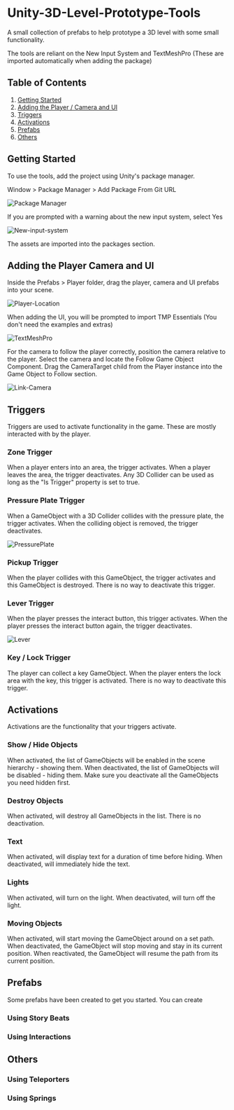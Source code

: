 # Unity-3D-Level-Prototype-Tools
A small collection of prefabs to help prototype a 3D level with some small functionality.

The tools are reliant on the New Input System and TextMeshPro (These are imported automatically when adding the package)


## Table of Contents
1. [Getting Started](#getting-started)
2. [Adding the Player / Camera and UI](#adding-the-player-camera-and-ui)
3. [Triggers](#triggers)
4. [Activations](#activations)
5. [Prefabs](#prefabs)
6. [Others](#others)



## Getting Started
To use the tools, add the project using Unity's package manager.

Window > Package Manager > Add Package From Git URL

![Package Manager](https://user-images.githubusercontent.com/34044928/144337933-f6b1ef4a-d179-42ce-b717-7ea30f53a5ee.png)

If you are prompted with a warning about the new input system, select Yes

![New-input-system](https://user-images.githubusercontent.com/34044928/144338031-2c8a2d36-c317-41aa-9270-b310f3d21bfc.png)

The assets are imported into the packages section.


## Adding the Player Camera and UI
Inside the Prefabs > Player folder, drag the player, camera and UI prefabs into your scene.

![Player-Location](https://user-images.githubusercontent.com/34044928/144341267-fc2f38ab-ddc3-45f2-9428-1b62273a74ea.png)

When adding the UI, you will be prompted to import TMP Essentials (You don't need the examples and extras)

![TextMeshPro](https://user-images.githubusercontent.com/34044928/144338444-cf268af6-85e2-4edf-a942-8bc81b0cc6e7.png)

For the camera to follow the player correctly, position the camera relative to the player.
Select the camera and locate the Follow Game Object Component. Drag the CameraTarget child from the Player instance into the Game Object to Follow section.

![Link-Camera](https://user-images.githubusercontent.com/34044928/144341970-a2247214-7b4c-4cd5-b9e0-6e0d7230fc50.png)


## Triggers
Triggers are used to activate functionality in the game. These are mostly interacted with by the player.

### Zone Trigger
When a player enters into an area, the trigger activates. When a player leaves the area, the trigger deactivates. Any 3D Collider can be used as long as the "Is Trigger" property is set to true. 

### Pressure Plate Trigger
When a GameObject with a 3D Collider collides with the pressure plate, the trigger activates. When the colliding object is removed, the trigger deactivates.

![PressurePlate](https://user-images.githubusercontent.com/34044928/147014740-c2158d97-4fa5-44cc-b28e-c705c29188b1.gif)

### Pickup Trigger
When the player collides with this GameObject, the trigger activates and this GameObject is destroyed. There is no way to deactivate this trigger.

### Lever Trigger
When the player presses the interact button, this trigger activates. When the player presses the interact button again, the trigger deactivates.

![Lever](https://user-images.githubusercontent.com/34044928/147014436-45d3e111-6aa5-4b66-8de3-8cdbbecfa1eb.gif)

### Key / Lock Trigger
The player can collect a key GameObject. When the player enters the lock area with the key, this trigger is activated. There is no way to deactivate this trigger.





## Activations
Activations are the functionality that your triggers activate.

### Show / Hide Objects
When activated, the list of GameObjects will be enabled in the scene hierarchy - showing them. When deactivated, the list of GameObjects will be disabled - hiding them. Make sure you deactivate all the GameObjects you need hidden first.

### Destroy Objects
When activated, will destroy all GameObjects in the list. There is no deactivation. 

### Text
When activated, will display text for a duration of time before hiding. When deactivated, will immediately hide the text.

### Lights
When activated, will turn on the light. When deactivated, will turn off the light.

### Moving Objects
When activated, will start moving the GameObject around on a set path. When deactivated, the GameObject will stop moving and stay in its current position. When reactivated, the GameObject will resume the path from its current position. 

## Prefabs
Some prefabs have been created to get you started. You can create 

### Using Story Beats


### Using Interactions




## Others

### Using Teleporters

### Using Springs
